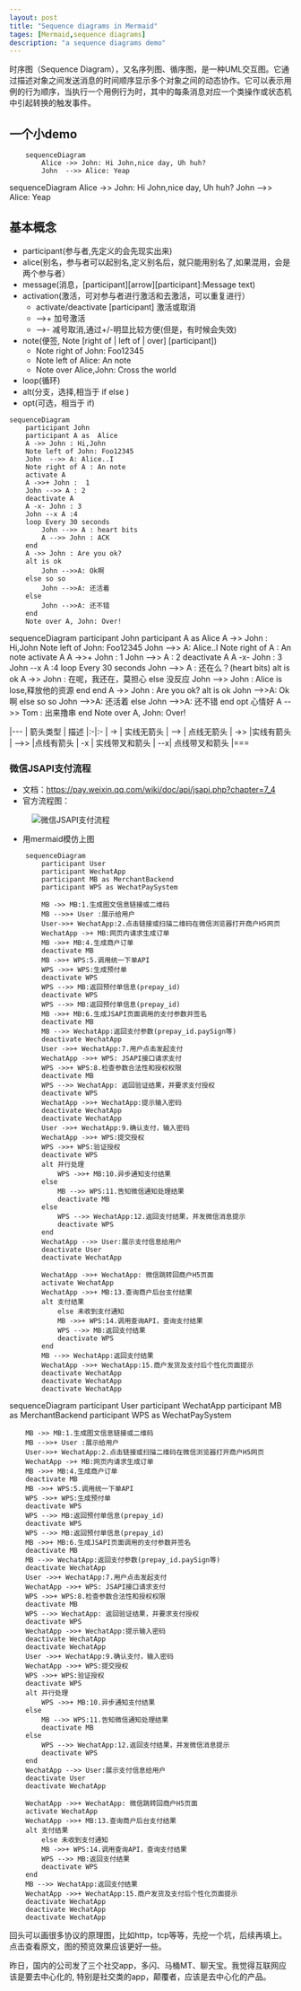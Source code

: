 ```yaml
---
layout: post
title: "Sequence diagrams in Mermaid"
tages: [Mermaid,sequence diagrams]
description: "a sequence diagrams demo"
---
```


时序图（Sequence Diagram），又名序列图、循序图，是一种UML交互图。它通过描述对象之间发送消息的时间顺序显示多个对象之间的动态协作。它可以表示用例的行为顺序，当执行一个用例行为时，其中的每条消息对应一个类操作或状态机中引起转换的触发事件。

## 一个小demo
```mermaid
	sequenceDiagram
		Alice ->> John: Hi John,nice day, Uh huh?
		John  -->> Alice: Yeap
```
<div class="mermaid">
	sequenceDiagram
		Alice ->> John: Hi John,nice day, Uh huh?
		John  -->> Alice: Yeap
</div>


## 基本概念
- participant(参与者,先定义的会先现实出来)
- alice(别名，参与者可以起别名,定义别名后，就只能用别名了,如果混用，会是两个参与者）
- message(消息，[participant][arrow][participant]:Message text)
- activation(激活，可对参与者进行激活和去激活，可以重复进行）
	- activate/deactivate [participant] 激活或取消
	- \-\-\>+  加号激活
	- \-\-\>-  减号取消,通过+/-明显比较方便(但是，有时候会失效)
- note(便签, Note [right of \| left of \| over] [participant])
	- Note right of John: Foo12345
	- Note left of Alice: An note
	- Note over Alice,John: Cross the world
- loop(循环)
- alt(分支，选择,相当于 if else )
- opt(可选，相当于 if)
```
sequenceDiagram
	participant John
	participant A as  Alice
	A ->> John : Hi,John
	Note left of John: Foo12345
	John  -->> A: Alice..I
	Note right of A : An note
	activate A
	A ->>+ John :  1
	John -->> A : 2
	deactivate A
	A -x- John : 3
	John --x A :4 
	loop Every 30 seconds
		John -->> A : heart bits
		A -->> John : ACK
	end
	A ->> John : Are you ok?
	alt is ok
		John -->>A: Ok啊
	else so so 
		John -->>A: 还活着
	else
		John -->>A: 还不错
	end
	Note over A, John: Over!
```
<div class="mermaid">
	sequenceDiagram
		participant John
		participant A as  Alice
		A ->> John : Hi,John
		Note left of John: Foo12345
		John  -->> A: Alice..I
		Note right of A : An note
		activate A
		A ->>+ John :  1
		John -->> A : 2
		deactivate A
		A -x- John : 3
		John --x A :4 
		loop Every 30 seconds
			John -->> A : 还在么？(heart bits)
			alt is ok
				A ->> John : 在呢，我还在，莫担心
			else  没反应
				John -->> John : Alice is lose,释放他的资源
			end
		end
		A ->> John : Are you ok?
		alt is ok
			John -->>A: Ok啊
		else so so 
			John -->>A: 还活着
		else
			John -->>A: 还不错
		end
		opt 心情好
			A -->> Tom : 出来撸串
		end
		Note over A, John: Over!
</div>

|---
| 箭头类型 | 描述
|:-|:-
| -> | 实线无箭头
| \-\-> | 点线无箭头
| \-\>\> |实线有箭头
| \-\-\>\> |点线有箭头
| \-x | 实线带叉和箭头
| \-\-x| 点线带叉和箭头
|===


### 微信JSAPI支付流程

* 文档：https://pay.weixin.qq.com/wiki/doc/api/jsapi.php?chapter=7_4
* 官方流程图：

<figure>
	<img src="/images/wechat_pay_uml.png" alt="微信JSAPI支付流程">
</figure>

* 用mermaid模仿上图
	
```mermaid
	sequenceDiagram
		participant User
		participant WechatApp
		participant MB as MerchantBackend
		participant WPS as WechatPaySystem
		
		MB ->> MB:1.生成图文信息链接或二维码
		MB -->>+ User :展示给用户
		User->>+ WechatApp:2.点击链接或扫描二维码在微信浏览器打开商户H5网页
		WechatApp ->+ MB:网页内请求生成订单
		MB ->>+ MB:4.生成商户订单
		deactivate MB
		MB ->>+ WPS:5.调用统一下单API
		WPS ->>+ WPS:生成预付单
		deactivate WPS
		WPS -->> MB:返回预付单信息(prepay_id)
		deactivate WPS
		WPS -->> MB:返回预付单信息(prepay_id)
		MB ->>+ MB:6.生成JSAPI页面调用的支付参数并签名	
		deactivate MB
		MB -->> WechatApp:返回支付参数(prepay_id.paySign等)
		deactivate WechatApp
		User ->>+ WechatApp:7.用户点击发起支付
		WechatApp ->>+ WPS: JSAPI接口请求支付
		WPS ->>+ WPS:8.检查参数合法性和授权权限
		deactivate MB
		WPS -->> WechatApp: 返回验证结果，并要求支付授权
		deactivate WPS
		WechatApp ->>+ WechatApp:提示输入密码
		deactivate WechatApp
		deactivate WechatApp
		User ->>+ WechatApp:9.确认支付，输入密码
		WechatApp ->>+ WPS:提交授权
		WPS ->>+ WPS:验证授权
		deactivate WPS
		alt 并行处理
			WPS ->>+ MB:10.异步通知支付结果			
		else
			MB -->> WPS:11.告知微信通知处理结果
			deactivate MB
		else
			WPS -->> WechatApp:12.返回支付结果，并发微信消息提示
			deactivate WPS
		end
		WechatApp -->> User:展示支付信息给用户
		deactivate User
		deactivate WechatApp
		
		WechatApp ->>+ WechatApp: 微信跳转回商户H5页面
		activate WechatApp
		WechatApp ->>+ MB:13.查询商户后台支付结果
		alt 支付结果
			else 未收到支付通知
			MB ->>+ WPS:14.调用查询API，查询支付结果
			WPS -->> MB:返回支付结果
			deactivate WPS
		end
		MB -->> WechatApp:返回支付结果
		WechatApp ->>+ WechatApp:15.商户发货及支付后个性化页面提示
		deactivate WechatApp
		deactivate WechatApp
		deactivate WechatApp

```
<div class="mermaid">
	sequenceDiagram
		participant User
		participant WechatApp
		participant MB as MerchantBackend
		participant WPS as WechatPaySystem
		
		MB ->> MB:1.生成图文信息链接或二维码
		MB -->>+ User :展示给用户
		User->>+ WechatApp:2.点击链接或扫描二维码在微信浏览器打开商户H5网页
		WechatApp ->+ MB:网页内请求生成订单
		MB ->>+ MB:4.生成商户订单
		deactivate MB
		MB ->>+ WPS:5.调用统一下单API
		WPS ->>+ WPS:生成预付单
		deactivate WPS
		WPS -->> MB:返回预付单信息(prepay_id)
		deactivate WPS
		WPS -->> MB:返回预付单信息(prepay_id)
		MB ->>+ MB:6.生成JSAPI页面调用的支付参数并签名	
		deactivate MB
		MB -->> WechatApp:返回支付参数(prepay_id.paySign等)
		deactivate WechatApp
		User ->>+ WechatApp:7.用户点击发起支付
		WechatApp ->>+ WPS: JSAPI接口请求支付
		WPS ->>+ WPS:8.检查参数合法性和授权权限
		deactivate MB
		WPS -->> WechatApp: 返回验证结果，并要求支付授权
		deactivate WPS
		WechatApp ->>+ WechatApp:提示输入密码
		deactivate WechatApp
		deactivate WechatApp
		User ->>+ WechatApp:9.确认支付，输入密码
		WechatApp ->>+ WPS:提交授权
		WPS ->>+ WPS:验证授权
		deactivate WPS
		alt 并行处理
			WPS ->>+ MB:10.异步通知支付结果			
		else
			MB -->> WPS:11.告知微信通知处理结果
			deactivate MB
		else
			WPS -->> WechatApp:12.返回支付结果，并发微信消息提示
			deactivate WPS
		end
		WechatApp -->> User:展示支付信息给用户
		deactivate User
		deactivate WechatApp
		
		WechatApp ->>+ WechatApp: 微信跳转回商户H5页面
		activate WechatApp
		WechatApp ->>+ MB:13.查询商户后台支付结果
		alt 支付结果
			else 未收到支付通知
			MB ->>+ WPS:14.调用查询API，查询支付结果
			WPS -->> MB:返回支付结果
			deactivate WPS
		end
		MB -->> WechatApp:返回支付结果
		WechatApp ->>+ WechatApp:15.商户发货及支付后个性化页面提示
		deactivate WechatApp
		deactivate WechatApp
		deactivate WechatApp
</div>



回头可以画很多协议的原理图，比如http，tcp等等，先挖一个坑，后续再填上。
点击查看原文，图的预览效果应该更好一些。


昨日，国内的公司发了三个社交app，多闪、马桶MT、聊天宝。我觉得互联网应该是要去中心化的, 特别是社交类的app，颠覆者，应该是去中心化的产品。







<script src="{{ site.url }}/assets/js/vendor/mermaid.min.js"></script>
